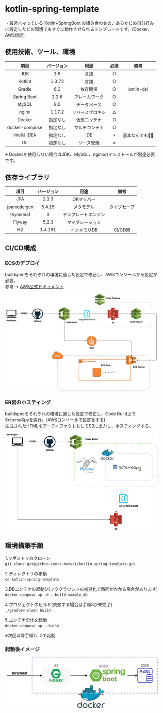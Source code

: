 # kotlin-spring-template  

・最近ハマっている Kotlin+SpringBoot の組み合わせの、あらかじめ自分好みに設定したどの環境でもすぐに動作させられるテンプレートです。(Docker、AWS想定)  

## 使用技術、ツール、環境

| 項目 | バージョン | 用途 | 必須 | 備考 |
|:-----------:|:-----------:|:-----------:|:-----------:|:-----------:|
| JDK | 1.8 | 言語 | ○ |  |
| Kotlint | 1.3.72 | 言語 | ○ |  |
| Gradle | 6.3 | 依存関係 | ○ | kotlin-dsl |
| Spring Boot | 2.2.6 | フレームワーク | ○ | |
| MySQL | 8.0 | データベース | ○ |  |
| nginx | 1.17.2 | リバースプロキシ | △ |  |
| Docker | 指定なし | 仮想コンテナ | ○ |  |
| docker-compose | 指定なし | マルチコンテナ | ○ |  |
| InteliJ IDEA | 指定なし | IDE | × | 基本なんでも🙆‍♂️ |
| Git | 指定なし | ソース管理 | × | |  

※ Dockerを使用しない場合はJDK、MySQL、nginxのインストールが別途必要です。

## 依存ライブラリ  

| 項目 | バージョン | 用途 |  備考 |
|:-----------:|:-----------:|:-----------:|:-----------:|
| JPA | 2.3.0 | ORマッパー | |
| jpamodelgen | 5.4.15 | メタモデル | タイプセーフ |
| thymeleaf | 3 | テンプレートエンジン | |
| Flyway | 5.2.3 | マイグレーション |  |
| H2 | 1.4.191 | インメモリDB | CI/CD用 |

## CI/CD構成  

### ECSのデプロイ  

buildspecをそれぞれの環境に適した設定で修正し、AWSコンソールから設定が必要。  
参考 → [AWS公式ドキュメント](https://aws.amazon.com/jp/premiumsupport/knowledge-center/codepipeline-github-enterprise-ecs-app/ "AWS")  

![ESC構成図](./doc/codepipeline-ecs.png)

### ER図のホスティング

buildspecをそれぞれの環境に適した設定で修正し、Code Build上でSchemaSpyを実行。(AWSコンソールで設定をする)  
生成されたHTMLをアーティファクトとしてS3に出力し、ホスティングする。

![ESC構成図](./doc/schema-spy.png)

## 環境構築手順  

1.リポジトリのクローン  
`git clone git@github.com:s-moteki/kotlin-spring-template.git`  

2.ディレクトリの移動  
`cd kotlin-spring-template`

3.DBコンテナの起動(バックグラウンドの初期化で時間がかかる場合があります)  
`docker-compose up -d --build sample_db`

4.プロジェクトのビルド(失敗する場合は手順3が未完了)  
`./gradlew clean build`  

5.コンテナ全体を起動  
`docker-compose up --build`  

※次回以降手順2、5で起動

### 起動後イメージ  

![コンテナイメージ](./doc/container.png)
